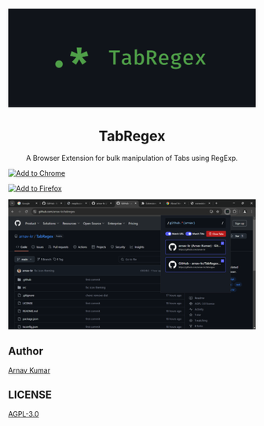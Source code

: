 ![TabRegex](images/banners/promo_tile_marquee.png)

<h1 style="text-align: center">TabRegex</h1>
<p style="text-align: center">A Browser Extension for bulk manipulation of Tabs using RegExp.</p>

<a href="https://chromewebstore.google.com/detail/tabregex/jfinfpmdflihngkbdjllkpfhnjgdcfbl"><img src="https://user-images.githubusercontent.com/72879799/229783871-ec49dba0-5c17-411b-892a-6ba0abee3fe7.svg" alt="Add to Chrome" height="64px"/></a>

<a href="https://addons.mozilla.org/firefox/addon/tabregex/"><img src="https://user-images.githubusercontent.com/72879799/229780855-df16725a-f232-478d-99c2-052344601626.svg" alt="Add to Firefox" height="64px"/></a>

![TabRegex](images/screenshots/0.png)

## Author
[Arnav Kumar](https://github.com/arnav-kr)

## LICENSE
[AGPL-3.0](LICENSE)
